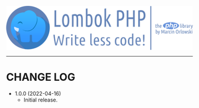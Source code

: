 ![Lombok PHP - write less code!](artwork/lombok-php-logo.png)

---

# CHANGE LOG #

* 1.0.0 (2022-04-16)
  * Initial release.
